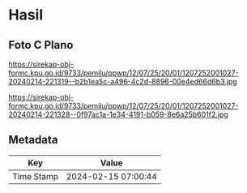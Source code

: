 # Hasil

## Foto C Plano

https://sirekap-obj-formc.kpu.go.id/9733/pemilu/ppwp/12/07/25/20/01/1207252001027-20240214-221319--b2b1ea5c-a496-4c2d-8896-00e4ed66d6b3.jpg

https://sirekap-obj-formc.kpu.go.id/9733/pemilu/ppwp/12/07/25/20/01/1207252001027-20240214-221328--0f97ac1a-1e34-4191-b059-8e6a25b601f2.jpg


## Metadata

| Key        | Value               |
| ---------- | ------------------- |
| Time Stamp | 2024-02-15 07:00:44 |



